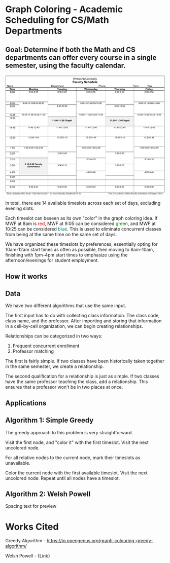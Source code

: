 # Graph Coloring - Academic Scheduling for CS/Math Departments

## Goal: Determine if both the Math and CS departments can offer every course in a single semester, using the faculty calendar.

![Faculty Schedule](facSchedule.jpg)

In total, there are 14 available timeslots across each set of days, excluding evening slots. 

Each timeslot can beseen as its own "color" in the graph coloring idea. If MWF at 8am is <span style="color:red">red</span>, MWF at 9:05 can be considered <span style="color:green">green</span>, and MWF at 10:25 can be considered <span style="color:teal">blue</span>. This is used to eliminate concurrent classes from being at the same time on the same set of days.

We have organized these timeslots by preferences, essentially opting for 10am-12am start times as often as possible, then moving to 8am-10am, finishing with 1pm-4pm start times to emphasize using the afternoon/evenings for student employment. 

## How it works

## Data

We have two different algorithms that use the same input.

The first input has to do with collecting class information. The class code, class name, and the professor. After importing and storing that information in a cell-by-cell organization, we can begin creating relationships.

Relationships can be categorized in two ways: 
1. Frequent concurrent enrollment
2. Professor matching

The first is fairly simple. If two classes have been historically taken together in the same semester, we create a relationship.

The second qualification for a relationship is just as simple. If two classes have the same professor teaching the class, add a relationship. This ensures that a professor won't be in two places at once.

## Applications
## Algorithm 1: Simple Greedy

The greedy approach to this problem is very straightforward. 

Visit the first node, and "color it" with the first timeslot. Visit the next uncolored node. 

For all relative nodes to the current node, mark their timeslots as unavailable. 

Color the current node with the first available timeslot. Visit the next uncolored node. Repeat until all nodes have a timeslot.

## Algorithm 2: Welsh Powell

Spacing text for preview

# Works Cited

Greedy Algorithm - https://iq.opengenus.org/graph-colouring-greedy-algorithm/

Welsh Powell - {Link}
